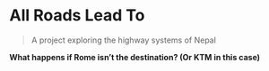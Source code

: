 # All Roads Lead To
>A project exploring the highway systems of Nepal

**What happens if Rome isn’t the destination? (Or KTM in this case)**